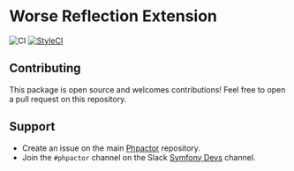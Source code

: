 Worse Reflection Extension
==================

![CI](https://github.com/phpactor/worse-reflection-extension/workflows/CI/badge.svg)
[![StyleCI](https://styleci.io/repos/<repo-id>/shield)](https://styleci.io/repos/<repo-id>)

Contributing
------------

This package is open source and welcomes contributions! Feel free to open a
pull request on this repository.

Support
-------

- Create an issue on the main [Phpactor](https://github.com/phpactor/phpactor) repository.
- Join the `#phpactor` channel on the Slack [Symfony Devs](https://symfony.com/slack-invite) channel.

